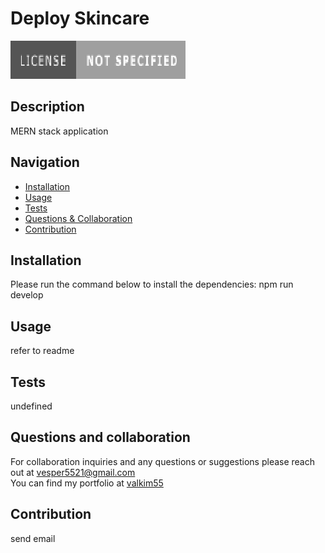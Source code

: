 # Deploy Skincare 
  ![GitHub license](./images/nolicense.png)

  ## Description
  MERN stack application

  ## Navigation
  - [Installation](#installation)
  - [Usage](#usage)
  - [Tests](#tests)
  - [Questions & Collaboration](#questions-and-collaboration)
  - [Contribution](#contribution)


  ## Installation
  Please run the command below to install the dependencies:
  npm run develop

  ## Usage
  refer to readme

  ## Tests
  undefined

  ## Questions and collaboration
  For collaboration inquiries and any questions or suggestions please reach out at vesper5521@gmail.com <br>
  You can find my portfolio at [valkim55](https://github.com/valkim55/)

  ## Contribution
  send email

